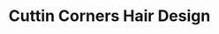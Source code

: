 ---
title: "Cuttin Corners Hair Design"
url: /akron/cuttin-corners-hair-design/
shop: hairdresser
---